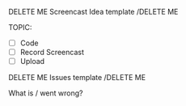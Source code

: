 DELETE ME 
Screencast Idea template
/DELETE ME

TOPIC: 

* [ ] Code
* [ ] Record Screencast
* [ ] Upload

DELETE ME 
Issues template
/DELETE ME

What is / went wrong?

